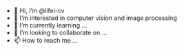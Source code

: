 - 👋 Hi, I’m @lifei-cv
- 👀 I’m interested in computer vision and image processing
- 🌱 I’m currently learning ...
- 💞️ I’m looking to collaborate on ...
- 📫 How to reach me ...

<!---
lifei-cv/lifei-cv is a ✨ special ✨ repository because its `README.md` (this file) appears on your GitHub profile.
You can click the Preview link to take a look at your changes.
--->
